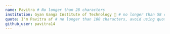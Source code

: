 ```yaml
---
name: Pavitra # No longer than 28 characters
institution: Gyan Ganga Institute of Technology 🚩 # no longer than 58 characters
quote: I'm Pavitra af # no longer than 100 characters, avoid using quotes(") to guarantee the format remains the same.
github_user: pavitra14
---
```

